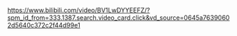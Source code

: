https://www.bilibili.com/video/BV1LwDYYEEFZ/?spm_id_from=333.1387.search.video_card.click&vd_source=0645a76390602d5640c372c2f44d99e1<br>
